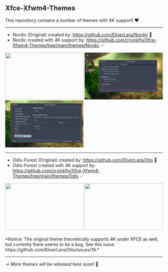## Xfce-Xfwm4-Themes
This repository contains a number of themes with 4K support! ❤️

---

- Nordic (Original) created by: https://github.com/EliverLara/Nordic 📝
- Nordic created with 4K support by: https://github.com/cryinkfly/Xfce-Xfwm4-Themes/tree/main/themes/Nordic ✅

<div id="nordic-screenshots" align="left">
<img src="https://github.com/cryinkfly/Xfce-Xfwm4-Themes/blob/main/themes/Nordic/2023-08-25-%230.png" width="250px" height="150px">
<img src="https://github.com/cryinkfly/Xfce-Xfwm4-Themes/blob/main/themes/Nordic/2023-08-25-%231.png" width="250px" height="150px">
<img src="https://github.com/cryinkfly/Xfce-Xfwm4-Themes/blob/main/themes/Nordic/2023-08-25-%232.png" width="250px" height="150px">
</div>

---

- Odis-Forest (Original) created by: https://github.com/EliverLara/Otis 📝
- Odis-Forest created with 4K support by: https://github.com/cryinkfly/Xfce-Xfwm4-Themes/tree/main/themes/Odis ✅

<div id="nordic-screenshots" align="left">
<img src="https://github.com/user-attachments/assets/b1ea011d-62d1-41a4-aefc-01b07603c21e" width="250px" height="150px">
<img src="https://github.com/user-attachments/assets/b963936d-1ddd-4676-95f3-407cbfd651ed" width="250px" height="150px">
</div>

<br>
*Notice: The original theme theoretically supports 4K under XFCE as well, but currently there seems to be a bug. See this issue: https://github.com/EliverLara/Otis/issues/18.*

---

*-> More themes will be released here soon!* 📢
